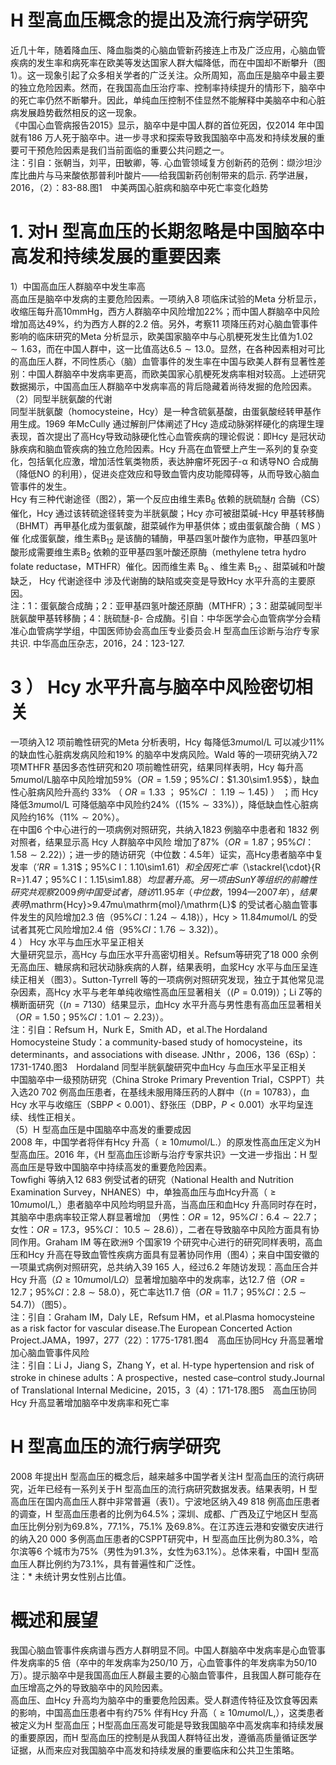 # H 型高血压概念的提出及流行病学研究  
近几十年，随着降血压、降血脂类的心脑血管新药接连上市及广泛应用，心脑血管疾病的发生率和病死率在欧美等发达国家人群大幅降低，而在中国却不断攀升（图1）。这一现象引起了众多相关学者的广泛关注。众所周知，高血压是脑卒中最主要的独立危险因素。然而，在我国高血压治疗率、控制率持续提升的情形下，脑卒中的死亡率仍然不断攀升。因此，单纯血压控制不佳显然不能解释中美脑卒中和心脏病发展趋势截然相反的这一现象。  
《中国心血管病报告2015》显示，脑卒中是中国人群的首位死因，仅2014 年中国就有186 万人死于脑卒中。进一步寻求和探索导致我国脑卒中高发和持续发展的重要可干预危险因素是我们当前面临的重要公共问题之一。  
注：引自：张朝当，刘平，田敏卿，等. 心血管领域复方创新药的范例：缬沙坦沙库比曲片与马来酸依那普利叶酸片——给我国新药创制带来的启示. 药学进展，2016，（2）：83-88.图1　中美两国心脏病和脑卒中死亡率变化趋势  
# 1. 对H 型高血压的长期忽略是中国脑卒中高发和持续发展的重要因素  
1）中国高血压人群脑卒中发生率高  
高血压是脑卒中发病的主要危险因素。一项纳入8 项临床试验的Meta 分析显示，收缩压每升高$10\mathrm{mmHg}$，西方人群脑卒中风险增加$22\%$；而中国人群脑卒中风险增加高达$49\%$，约为西方人群的2.2 倍。另外，考察11 项降压药对心脑血管事件影响的临床研究的Meta 分析显示，欧美国家脑卒中与心肌梗死发生比值为$1.02\sim1.63$，而在中国人群中，这一比值高达$6.5\sim13.0$。显然，在各种因素相对可比的高血压人群，不同性质心（脑）血管事件的发生率在中国与欧美人群有显著性差别：中国人群脑卒中发病率更高，而欧美国家心肌梗死发病率相对较高。上述研究数据揭示，中国高血压人群脑卒中发病率高的背后隐藏着尚待发掘的危险因素。  
（2）同型半胱氨酸的代谢  
同型半胱氨酸（homocysteine，Hcy）是一种含硫氨基酸，由蛋氨酸经转甲基作用生成。1969 年McCully 通过解剖尸体阐述了Hcy 造成动脉粥样硬化的病理生理表现，首次提出了高Hcy导致动脉硬化性心血管疾病的理论假说：即Hcy 是冠状动脉疾病和脑血管疾病的独立危险因素。Hcy 升高在血管壁上产生一系列的复杂变化，包括氧化应激，增加活性氧类物质，表达肿瘤坏死因子-α 和诱导NO 合成酶（降低NO 的利用），促进炎症效应和导致血管内皮功能障碍等，从而导致心脑血管事件的发生。  
Hcy 有三种代谢途径（图2），第一个反应由维生素$\mathrm{B_{6}}$ 依赖的胱硫醚$\eta$ 合酶（CS）催化，Hcy 通过该转硫途径转变为半胱氨酸；Hcy 亦可被甜菜碱-Hcy 甲基转移酶（BHMT）再甲基化成为蛋氨酸，甜菜碱作为甲基供体；或由蛋氨酸合酶（ MS ）催 化成蛋氨酸，维生素$\mathrm{B}_{12}$ 是该酶的辅酶，甲基四氢叶酸作为底物，甲基四氢叶酸形成需要维生素$\mathrm{B}_{2}$ 依赖的亚甲基四氢叶酸还原酶（methylene tetra hydro folate reductase，MTHFR）催化。因而维生素 $\mathrm{B_{6}}$ 、维生素 $\mathrm{B}_{12}$ 、甜菜碱和叶酸缺乏， Hcy  代谢途径中 涉及代谢酶的缺陷或突变是导致Hcy 水平升高的主要原因。  
注：1：蛋氨酸合成酶；2：亚甲基四氢叶酸还原酶（MTHFR）；3：甜菜碱同型半胱氨酸甲基转移酶；4：胱硫醚-β- 合成酶。引自：中华医学会心血管病学分会精准心血管病学学组，中国医师协会高血压专业委员会.H 型高血压诊断与治疗专家共识. 中华高血压杂志，2016，24：123-127.  
# 3 ） Hcy  水平升高与脑卒中风险密切相关  
一项纳入12 项前瞻性研究的Meta 分析表明，Hcy 每降低$3mu\mathrm{mol}/\mathrm{L}$ 可以减少$11\%$ 的缺血性心脏病发病风险和$19\%$ 的脑卒中发病风险。Wald 等的一项研究纳入72 项MTHFR 基因多态性研究和20 项前瞻性研究，结果同样表明，Hcy 每升高$5mu\mathrm{mol}/\mathrm{L}$脑卒中风险增加$59\%$（$O R{=}1.59$；$95\%C I$：$1.30\sim1.95\$），缺血性心脏病风险升高约 $33\%$ （ $O R{=}1.33$ ； $95\%C I$ ： $1.19\sim1.45)$ ） ；而 Hcy 降低$3mu\mathrm{mol}/\mathrm{L}$ 可降低脑卒中风险约$24\%$（$(15\%\sim33\%)$），降低缺血性心脏病风险约$16\%$（$11\%\sim20\%$）。  
在中国6 个中心进行的一项病例对照研究，共纳入1823 例脑卒中患者和 1832  例对照者，结果显示高 Hcy  人群脑卒中风险 增加了$87\%$（$O R{=}1.87$；$95\%C I$：$1.58\sim2.22\rangle$）；进一步的随访研究（中位数：4.5年）证实，高Hcy患者脑卒中复发率（$\mathit{'R R}{=}1.31\$；$95\%C I$：$1.10\sim1.61$）和全因死亡率（$\stackrel{\cdot}{R R=}1.47$；$95\%C I$：$1.15\sim$1.88）均显著升高。另一项由Sun Y 等组织的前瞻性研究共观察2009 例中国受试者，随访11.95 年（中位数，1994—2007 年），结果表明$\mathrm{Hcy}>9.47mu\mathrm{mol}/\mathrm{L}$ 的受试者心脑血管事件发生的风险增加2.3 倍（$95\%C I$：$1.24\sim4.18\rangle$），$\mathrm{Hcy}>11.84mu\mathrm{mol}/\mathrm{L}$ 的受试者其死亡风险增加2.4 倍（$95\%C I$：$1.76\sim3.32)$）。  
4 ） Hcy  水平与血压水平呈正相关  
大量研究显示，高Hcy 与血压水平升高密切相关。Refsum等研究了18 000 余例无高血压、糖尿病和冠状动脉疾病的人群，结果表明，血浆Hcy 水平与血压呈连续正相关（图3）。Sutton-Tyrrell 等的一项病例对照研究发现，独立于其他常见混杂因素，高Hcy 水平与老年单纯收缩性高血压显著相关（$(P{=}0.019)$）；Li Z等的横断面研究（$(n{=}7130$）结果显示，血Hcy 水平升高与男性患有高血压显著相关（$\scriptstyle O R=1.50$；$95\%C I$：$1.01\sim2.23\rangle$）。  
注：引自：Refsum H，Nurk E，Smith AD，et al.The Hordaland Homocysteine Study：a community-based study  of homocysteine，its determinants，and associations with disease. J$\operatorname{Nthr}$，2006，136（$6\mathrm{Sp}$）：1731-1740.图3　Hordaland 同型半胱氨酸研究中血Hcy 与血压水平呈正相关  
中国脑卒中一级预防研究（China Stroke Primary Prevention Trial，CSPPT）共入选20 702 例高血压患者，在基线未服用降压药的人群中（$(n{=}10783$），血Hcy 水平与收缩压（SBP$P<0.001$）、舒张压（DBP，$P<0.001$）水平均呈连续、线性正相关。  
（5）H 型高血压是中国脑卒中高发的重要成因  
2008 年，中国学者将伴有Hcy 升高（$\geqslant10mu\mathrm{mol}/\mathrm{L}.$）的原发性高血压定义为H 型高血压。2016 年，《H 型高血压诊断与治疗专家共识》一文进一步指出：H 型高血压是导致中国脑卒中持续高发的重要危险因素。  
Towﬁghi 等纳入12 683 例受试者的研究（National Health and Nutrition Examination Survey，NHANES）中，单独高血压与血Hcy升高（$\geqslant10mu\mathrm{mol}/\mathrm{L},$）患者脑卒中风险均明显升高，当高血压和血Hcy 升高同时存在时，其脑卒中患病率较正常人群显著增加
（男性：$O R{=}12$，$95\%C I$：$6.4\sim22.7$；女性：$O R{=}17.3$，$95\%C I$：
$10.5\sim28.6)$），二者在导致脑卒中风险方面具有协同作用。Graham IM 等在欧洲9 个国家19 个研究中心进行的研究同样表明，高血压和Hcy 升高在导致血管性疾病方面具有显著协同作用（图4）；来自中国安徽的一项巢式病例对照研究，总共纳入39 165 人，经过6.2 年随访发现：高血压合并Hcy 升高（$\mathit{\Omega}\geq10mu\mathrm{mol}/\mathrm{L}\mathit{\Omega}$）显著增加脑卒中的发病率，达12.7 倍（$O R{=}12.7$；$95\%C I$：$2.8\sim58.0$），死亡率达11.7 倍（$O R{=}11.7$；$95\%C I$：$2.5\sim54.7)$）（图5）。  
注：引自：Graham IM，Daly LE，Refsum HM，et al.Plasma homocysteine as a risk factor for vascular  disease.The European Concerted Action Project.JAMA，1997，277（22）：1775-1781.图4　高血压协同Hcy 升高显著增加心脑血管事件风险  
注：引自：Li J，Jiang S，Zhang Y，et al. H-type hypertension and risk of stroke in chinese adults：A  prospective，nested case–control study.Journal of Translational Internal Medicine，2015，3（4）：171-178.图5　高血压协同Hcy 升高显著增加脑卒中发病率和死亡率  
# H 型高血压的流行病学研究  
2008 年提出H 型高血压的概念后，越来越多中国学者关注H 型高血压的流行病研究，近年已经有一系列关于H 型高血压的流行病研究数据发表。结果表明，H 型高血压在国内高血压人群中非常普遍（表1）。宁波地区纳入49 818 例高血压患者的调查，H 型高血压患者的比例为$64.5\%$；深圳、成都、广西及辽宁地区H 型高血压比例分别为$69.8\%$，$77.1\%$，$75.1\%$ 及$69.8\%$。在江苏连云港和安徽安庆进行的纳入20 000 多例高血压患者的CSPPT研究中，H 型高血压比例为$80.3\%$，哈尔滨等6 个城市为$75\%$（男性为$91.3\%$，女性为$63.1\%$）。总体来看，中国H 型高血压人群比例约为$73.1\%$，具有普遍性和广泛性。  
注：\* 未统计男女性别占比值。  
#  概述和展望  
我国心脑血管事件疾病谱与西方人群明显不同。中国人群脑卒中发病率是心血管事件发病率的5 倍（卒中的年发病率为250/10 万，心血管事件的年发病率为50/10 万）。提示脑卒中是我国高血压人群最主要的心脑血管事件，且我国人群可能存在血压增高之外的导致脑卒中的风险因素。  
高血压、血Hcy 升高均为脑卒中的重要危险因素。受人群遗传特征及饮食等因素的影响，中国高血压患者中有约$75\%$ 伴有Hcy 升高（$\geqslant10mu\mathrm{mol}/\mathrm{L},$），这类患者被定义为H 型高血压；H型高血压高发可能是导致我国脑卒中高发病率和持续发展的重要原因，而H 型高血压的控制是从我国人群特征出发，遵循高质量循证医学证据，从而来应对我国脑卒中高发和持续发展的重要临床和公共卫生策略。  

